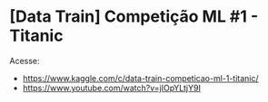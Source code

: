 # [Data Train] Competição ML #1 - Titanic

Acesse: 
- https://www.kaggle.com/c/data-train-competicao-ml-1-titanic/
- https://www.youtube.com/watch?v=jIOpYLtjY9I